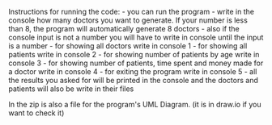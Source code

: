Instructions for running the code:
	- you can run the program
	- write in the console how many doctors you want to generate. If your number is less than 8, the program will automatically generate 8 doctors
	- also if the console input is not a number you will have to write in console until the input is a number
	- for showing all doctors write in console 1
	- for showing all patients write in console 2
	- for showing number of patients by age write in console 3
	- for showing number of patients, time spent and money made for a doctor write in console 4
	- for exiting the program write in console 5
	- all the results you asked for will be printed in the console and the doctors and patients will also be write in their files


In the zip is also a file for the program's UML Diagram. (it is in draw.io if you want to check it)